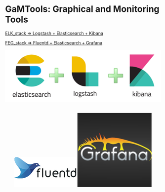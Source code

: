 
# GaMTools: Graphical and Monitoring Tools

[ELK_stack => Logstash + Elasticsearch + Kibana](https://github.com/jpradoar/GaMTools/tree/master/ELK_stack/)

[FEG_stack => Fluentd + Elasticsearch + Grafana](https://github.com/jpradoar/GaMTools/tree/master/FEG_stack/)


<p align="center">
  <img src="elk.png"/><br><br><br>
  <img src="fluentd-logo.png"/>
  <img src="grafana.png"/>
</p>
